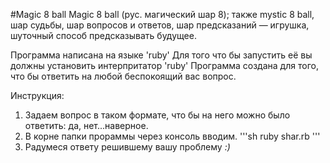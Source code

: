 #Magic 8 ball
Magic 8 ball (рус. магический шар 8); также mystic 8 ball, шар судьбы, шар вопросов и ответов, шар предсказаний — игрушка, шуточный способ предсказывать будущее.

Программа написана на языке 'ruby' Для того что бы запустить её вы должны установить интерпритатор 'ruby'
Программа создана для того, что бы ответить на любой беспокоящий вас вопрос.

Инструкция:
1. Задаем вопрос в таком формате, что бы на него можно было ответить: да, нет...наверное.
2. В корне папки прораммы через консоль вводим.
'''sh
ruby shar.rb
'''
3. Радумеся ответу решившему вашу проблему *:)*
